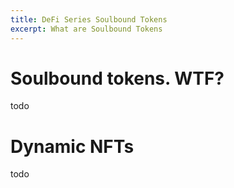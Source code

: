 ```yaml
---
title: DeFi Series Soulbound Tokens
excerpt: What are Soulbound Tokens
---
```


# Soulbound tokens. WTF?

todo

# Dynamic NFTs

todo
